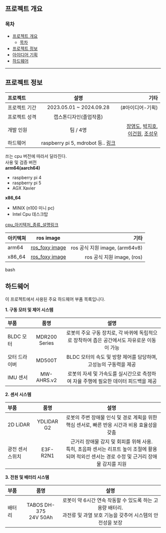 ## 프로젝트 개요

### 목차
- [프로젝트 개요](#프로젝트-개요)
  - [목차](#목차)
- [프로젝트 정보](#프로젝트-정보)
- [아이디어 기획](#아이디어-기획)
- [하드웨어](#하드웨어)

---

## 프로젝트 정보

|프로젝트| 설명 | 기타 |
|:---|:---:| ---:|
| 프로젝트 기간| 2023.05.01 ~ 2024.09.28| (#아이디어-기획) |
| 프로젝트 성격 | 캡스톤디자인(졸업작품) | |
| 개발 인원 | 팀 / 4명 | [장영도](https://github.com/jangyoungdo), [박지호](https://github.com/JJo-0), <br> [이건원](https://github.com/leegunwon), [조성우](https://github.com/) |
| 하드웨어 | raspberry pi 5, mdrobot 등.. [링크](##하드웨어) | |


   
쓰는 cpu 버전에 따라서 달라진다.  
사용 및 검증 버전   
**arm64(aarch64)**
- raspberry pi 4
- raspberry pi 5
- AGX Xavier
   
**x86_64**
- MINIX (n100 미니 pc)
- Intel Cpu 데스크탑
   
[cpu_아키텍처_종류_설명링크](https://velog.io/@480/%EC%9D%B4%EC%A0%9C%EB%8A%94-%EA%B0%9C%EB%B0%9C%EC%9E%90%EB%8F%84-CPU-%EC%95%84%ED%82%A4%ED%85%8D%EC%B2%98%EB%A5%BC-%EA%B5%AC%EB%B6%84%ED%95%B4%EC%95%BC-%ED%95%A9%EB%8B%88%EB%8B%A4)   

|아키텍쳐| ros image | 기타 |
|:---|:---:| ---:|
| arm64 | [ros_foxy image](https://hub.docker.com/r/arm64v8/ros/) |ros 공식 지원 image, (arm64v8)|
| x86_64 | [ros_foxy image](https://hub.docker.com/_/ros) |ros 공식 지원 image, (ros)|
   
   
bash



## 하드웨어
이 프로젝트에서 사용된 주요 하드웨어 부품 목록입니다.


**1. 구동 모터 및 제어 시스템**

|부품 | 품명 | 설명 |
|:---|:---:|:---:|
| BLDC 모터 | MDR200 Series | 로봇의 주요 구동 장치로, 각 바퀴에 독립적으로 장착하여 좁은 공간에서도 자유로운 이동이 가능 |
| 모터 드라이버 | MD500T | BLDC 모터의 속도 및 방향 제어를 담당하며, 고성능의 구동력을 제공 |
| IMU 센서 | MW-AHRS.v2 | 로봇의 자세 및 가속도를 실시간으로 측정하여 자율 주행에 필요한 데이터 피드백을 제공 |

**2. 센서 시스템**

|부품 | 품명 | 설명 |
|:---|:---:|:---:|
| 2D LiDAR | YDLIDAR G2 | 로봇의 주변 장애물 인식 및 경로 계획을 위한 핵심 센서로, 빠른 반응 시간과 비용 효율성을 갖춤 |
| 광전 센서 스위치 | E3F-R2N1 | 근거리 장애물 감지 및 회피를 위해 사용. <br> 특히, 초음파 센서는 리프트 높이 조절에 활용되며 적외선 센서는 경로 수정 및 근거리 장애물 감지를 지원 |

**3. 전원 및 배터리 시스템**

|부품 | 품명 | 설명 |
|:---|:---:|:---:|
| 배터리 | TABOS DH-375 <br> 24V 50Ah | 로봇이 약 6시간 연속 작동할 수 있도록 하는 고용량 배터리. <br> 과전류 및 과열 보호 기능을 갖추어 시스템의 안전성을 보장 |
